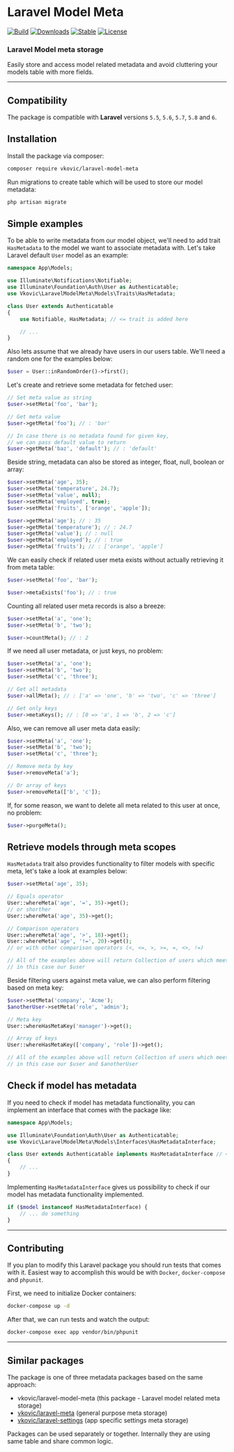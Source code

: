 # Laravel Model Meta

[![Build](https://api.travis-ci.org/vkovic/laravel-model-meta.svg?branch=master)](https://travis-ci.org/vkovic/laravel-model-meta)
[![Downloads](https://poser.pugx.org/vkovic/laravel-model-meta/downloads)](https://packagist.org/packages/vkovic/laravel-model-meta)
[![Stable](https://poser.pugx.org/vkovic/laravel-model-meta/v/stable)](https://packagist.org/packages/vkovic/laravel-model-meta)
[![License](https://poser.pugx.org/vkovic/laravel-model-meta/license)](https://packagist.org/packages/vkovic/laravel-model-meta)

### Laravel Model meta storage

Easily store and access model related metadata and avoid cluttering your models table with more fields.

---

## Compatibility

The package is compatible with **Laravel** versions `5.5`, `5.6`, `5.7`, `5.8` and `6`.

## Installation

Install the package via composer:

```bash
composer require vkovic/laravel-model-meta
```

Run migrations to create table which will be used to store our model metadata:

```bash
php artisan migrate
```

## Simple examples

To be able to write metadata from our model object, we'll need to add trait `HasMetadata`
to the model we want to associate metadata with.
Let's take Laravel default `User` model as an example:

```php
namespace App\Models;

use Illuminate\Notifications\Notifiable;
use Illuminate\Foundation\Auth\User as Authenticatable;
use Vkovic\LaravelModelMeta\Models\Traits\HasMetadata;

class User extends Authenticatable
{
    use Notifiable, HasMetadata; // <= trait is added here

    // ...
}
```

Also lets assume that we already have users in our users table.
We'll need a random one for the examples below:

```php
$user = User::inRandomOrder()->first();
```

Let's create and retrieve some metadata for fetched user:

```php
// Set meta value as string
$user->setMeta('foo', 'bar');

// Get meta value
$user->getMeta('foo'); // : 'bar'

// In case there is no metadata found for given key,
// we can pass default value to return
$user->getMeta('baz', 'default'); // : 'default'
```

Beside string, metadata can also be stored as integer, float, null, boolean or array:

```php
$user->setMeta('age', 35);
$user->setMeta('temperature', 24.7);
$user->setMeta('value', null);
$user->setMeta('employed', true);
$user->setMeta('fruits', ['orange', 'apple']);

$user->getMeta('age'); // : 35
$user->getMeta('temperature'); // : 24.7
$user->getMeta('value'); // : null
$user->getMeta('employed'); // : true
$user->getMeta('fruits'); // : ['orange', 'apple']
```

We can easily check if related user meta exists without actually retrieving it from meta table:

```php
$user->setMeta('foo', 'bar');

$user->metaExists('foo'); // : true
```

Counting all related user meta records is also a breeze:

```php
$user->setMeta('a', 'one');
$user->setMeta('b', 'two');

$user->countMeta(); // : 2
```

If we need all user metadata, or just keys, no problem:

```php
$user->setMeta('a', 'one');
$user->setMeta('b', 'two');
$user->setMeta('c', 'three');

// Get all metadata
$user->allMeta(); // : ['a' => 'one', 'b' => 'two', 'c' => 'three']

// Get only keys
$user->metaKeys(); // : [0 => 'a', 1 => 'b', 2 => 'c']
```

Also, we can remove all user meta data easily:

```php
$user->setMeta('a', 'one');
$user->setMeta('b', 'two');
$user->setMeta('c', 'three');

// Remove meta by key
$user->removeMeta('a');

// Or array of keys
$user->removeMeta(['b', 'c']);
```

If, for some reason, we want to delete all meta related to this user at once, no problem:

```php
$user->purgeMeta();
```

## Retrieve models through meta scopes

`HasMetadata` trait also provides functionality to filter models with specific meta,
let's take a look at examples below:

```php
$user->setMeta('age', 35);

// Equals operator
User::whereMeta('age', '=', 35)->get();
// or shorther
User::whereMeta('age', 35)->get();

// Comparison operators
User::whereMeta('age', '>', 18)->get();
User::whereMeta('age', '!=', 20)->get();
// or with other comparison operators (<, <=, >, >=, =, <>, !=)

// All of the examples above will return Collection of users which meet's criteria,
// in this case our $user
```

Beside filtering users against meta value, we can also perform filtering based on meta key:

```php
$user->setMeta('company', 'Acme');
$anotherUser->setMeta('role', 'admin');

// Meta key
User::whereHasMetaKey('manager')->get();

// Array of keys
User::whereHasMetaKey(['company', 'role'])->get();

// All of the examples above will return Collection of users which meet's criteria,
// in this case our $user and $anotherUser
```

## Check if model has metadata

If you need to check if model has metadata functionality, you can implement an interface that comes with the package
like: 

```php
namespace App\Models;

use Illuminate\Foundation\Auth\User as Authenticatable;
use Vkovic\LaravelModelMeta\Models\Interfaces\HasMetadataInterface;

class User extends Authenticatable implements HasMetadataInterface // <= interface is added here
{
    // ...
}
```

Implementing `HasMetadataInterface` gives us possibility to check if our model has metadata functionality implemented. 

```php
if ($model instanceof HasMetadataInterface) {
    // ... do something
}
```

---

## Contributing

If you plan to modify this Laravel package you should run tests that comes with it.
Easiest way to accomplish this would be with `Docker`, `docker-compose` and `phpunit`.

First, we need to initialize Docker containers:

```bash
docker-compose up -d
```

After that, we can run tests and watch the output:

```bash
docker-compose exec app vendor/bin/phpunit
```

---

## Similar packages

The package is one of three metadata packages based on the same approach:
- vkovic/laravel-model-meta (this package - Laravel model related meta storage)
- [vkovic/laravel-meta](https://github.com/vkovic/laravel-meta) (general purpose meta storage)
- [vkovic/laravel-settings](https://github.com/vkovic/laravel-settings) (app specific settings meta storage)

Packages can be used separately or together. Internally they are using same table and share common logic.